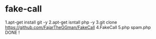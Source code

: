 # fake-call
1.apt-get install git -y  2.apt-get isntall php -y  3.git clone https://github.com/FajarTheGGman/FakeCall  4.FakeCall  5.php spam.php  DONE !
